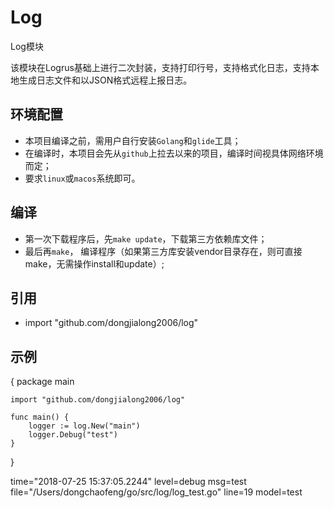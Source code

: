 # Log

Log模块

该模块在Logrus基础上进行二次封装，支持打印行号，支持格式化日志，支持本地生成日志文件和以JSON格式远程上报日志。

## 环境配置

- 本项目编译之前，需用户自行安装`Golang`和`glide`工具；
- 在编译时，本项目会先从`github`上拉去以来的项目，编译时间视具体网络环境而定；
- 要求`linux`或`macos`系统即可。

## 编译

- 第一次下载程序后，先`make update`，下载第三方依赖库文件；
- 最后再`make`， 编译程序（如果第三方库安装vendor目录存在，则可直接make，无需操作install和update）;


## 引用

- import "github.com/dongjialong2006/log"

## 示例
{
	package main
	
	import "github.com/dongjialong2006/log"
	
	func main() {
		logger := log.New("main")
		logger.Debug("test")
	}
}

time="2018-07-25 15:37:05.2244" level=debug msg=test file="/Users/dongchaofeng/go/src/log/log_test.go" line=19 model=test
